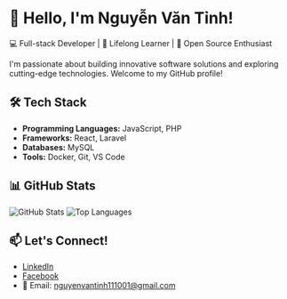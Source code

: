 # 👋 Hello, I'm Nguyễn Văn Tỉnh!

💻 Full-stack Developer | 🌱 Lifelong Learner | 🚀 Open Source Enthusiast

I'm passionate about building innovative software solutions and exploring cutting-edge technologies. Welcome to my GitHub profile!


## 🛠️ Tech Stack
- **Programming Languages:** JavaScript, PHP
- **Frameworks:** React, Laravel
- **Databases:** MySQL
- **Tools:** Docker, Git, VS Code

## 📊 GitHub Stats
![GitHub Stats](https://github-readme-stats.vercel.app/api?username=tinh1110&show_icons=true&theme=radical)
![Top Languages](https://github-readme-stats.vercel.app/api/top-langs/?username=tinh1110&layout=compact&theme=radical)

## 📫 Let's Connect!
- [LinkedIn]([https://linkedin.com/in/YourProfile](https://www.linkedin.com/in/nguy%E1%BB%85n-v%C4%83n-t%E1%BB%89nh-213038269/))
- [Facebook](https://facebook.com/Tinh.lk58)
- 📧 Email: nguyenvantinh111001@gmail.com

